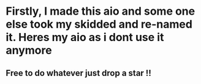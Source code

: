# Firstly, I made this aio and some one else took my skidded and re-named it. Heres my aio as i dont use it anymore  
## Free to do whatever just drop a star !!

